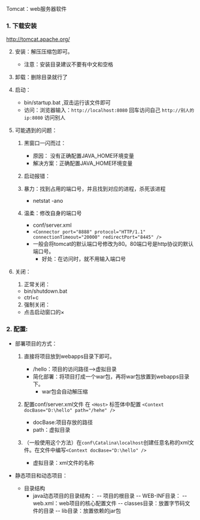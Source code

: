  Tomcat：web服务器软件

### 1. 下载安装

http://tomcat.apache.org/

2.  安装：解压压缩包即可。
	* 注意：安装目录建议不要有中文和空格
3.  卸载：删除目录就行了
4.  启动：
	* bin/startup.bat ,双击运行该文件即可
	* 访问：浏览器输入：`http://localhost:8080` 回车访问自己
					          `http://别人的ip:8080` 访问别人
	
5. 可能遇到的问题：
   1.  黑窗口一闪而过：
       * 原因： 没有正确配置JAVA_HOME环境变量
       	* 解决方案：正确配置JAVA_HOME环境变量

   2. 启动报错：
     1. 暴力：找到占用的端口号，并且找到对应的进程，杀死该进程
     	* netstat -ano
     2. 温柔：修改自身的端口号
     	* conf/server.xml
     	* `<Connector port="8888" protocol="HTTP/1.1"
             connectionTimeout="20000"
             redirectPort="8445" />`
     	* 一般会将tomcat的默认端口号修改为80。80端口号是http协议的默认端口号。
     		* 好处：在访问时，就不用输入端口号
6. 关闭：
   1. 正常关闭：
     * bin/shutdown.bat
     * ctrl+c
   2. 强制关闭：
     * 点击启动窗口的×

### 2. 配置:

* 部署项目的方式：
	1. 直接将项目放到webapps目录下即可。
		* /hello：项目的访问路径-->虚拟目录
		* 简化部署：将项目打成一个war包，再将war包放置到webapps目录下。
			* war包会自动解压缩

	2. 配置conf/server.xml文件
		在 `<Host>` 标签体中配置
		`<Context docBase="D:\hello" path="/hehe" />`
		* docBase:项目存放的路径
		* path：虚拟目录

	3. （一般使用这个方法）在`conf\Catalina\localhost`创建任意名称的xml文件。在文件中编写`<Context docBase="D:\hello" />`
		* 虚拟目录：xml文件的名称
	
* 静态项目和动态项目：
	* 目录结构
		* java动态项目的目录结构：
			-- 项目的根目录
				-- WEB-INF目录：
					-- web.xml：web项目的核心配置文件
					-- classes目录：放置字节码文件的目录
					-- lib目录：放置依赖的jar包